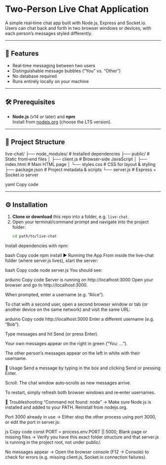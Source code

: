 # Two‑Person Live Chat Application

A simple real‑time chat app built with Node.js, Express and Socket.io.  
Users can chat back and forth in two browser windows or devices, with each person’s messages styled differently.

---

## 🚀 Features

- Real‑time messaging between two users
- Distinguishable message bubbles (“You” vs. “Other”)
- No database required
- Runs entirely locally on your machine

---

## 🛠️ Prerequisites

- **Node.js** (v14 or later) and **npm**  
  Install from [nodejs.org](https://nodejs.org) (choose the LTS version).

---

## 📂 Project Structure

live-chat/
├── node_modules/ # Installed dependencies
├── public/ # Static front‑end files
│ ├── client.js # Browser‑side JavaScript
│ ├── index.html # Main HTML page
│ └── styles.css # CSS for layout & styling
├── package.json # Project metadata & scripts
└── server.js # Express + Socket.io server

yaml
Copy code

---

## ⚙️ Installation

1. **Clone or download** this repo into a folder, e.g. `live-chat`.  
2. Open your terminal/command prompt and navigate into the project folder:
   ```bash
   cd path/to/live-chat
Install dependencies with npm:

bash
Copy code
npm install
▶️ Running the App
From inside the live-chat folder (where server.js lives), start the server:

bash
Copy code
node server.js
You should see:

arduino
Copy code
Server is running on http://localhost:3000
Open your browser and go to http://localhost:3000.

When prompted, enter a username (e.g. “Alice”).

To chat with a second user, open a second browser window or tab (or another device on the same network) and visit the same URL:

arduino
Copy code
http://localhost:3000
Enter a different username (e.g. “Bob”).

Type messages and hit Send (or press Enter).

Your own messages appear on the right in green (“You: …”).

The other person’s messages appear on the left in white with their username.

📝 Usage
Send a message by typing in the box and clicking Send or pressing Enter.

Scroll: The chat window auto‑scrolls as new messages arrive.

To restart, simply refresh both browser windows and re‑enter usernames.

🔧 Troubleshooting
“Command not found: node”
→ Make sure Node.js is installed and added to your PATH. Reinstall from nodejs.org.

Port 3000 already in use
→ Either stop the other process using port 3000, or edit the port in server.js:

js
Copy code
const PORT = process.env.PORT || 5000;
Blank page or missing files
→ Verify you have this exact folder structure and that server.js is running in the project root, not under public/.

No messages appear
→ Open the browser console (F12 → Console) to check for errors (e.g. missing client.js, Socket.io connection failures).
